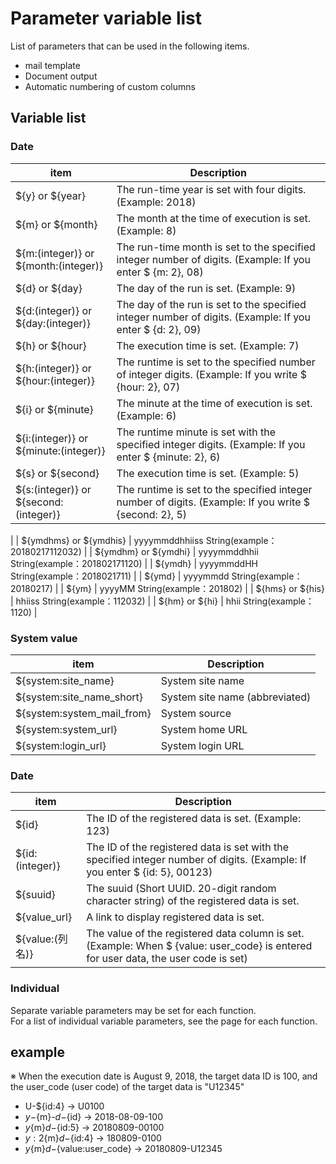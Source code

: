 # Parameter variable list
List of parameters that can be used in the following items.

- mail template
- Document output
- Automatic numbering of custom columns

## Variable list
### Date

| item | Description |
| ---- | ---- |
| ${y} or ${year} | The run-time year is set with four digits. (Example: 2018) |
| ${m} or ${month} | The month at the time of execution is set. (Example: 8) |
| ${m:(integer)} or ${month:(integer)} | The run-time month is set to the specified integer number of digits. (Example: If you enter $ {m: 2}, 08) |
| ${d} or ${day} | The day of the run is set. (Example: 9) |
| ${d:(integer)} or ${day:(integer)} | The day of the run is set to the specified integer number of digits. (Example: If you enter $ {d: 2}, 09) |
| ${h} or ${hour} | The execution time is set. (Example: 7) |
| ${h:(integer)} or ${hour:(integer)} | The runtime is set to the specified number of integer digits. (Example: If you write $ {hour: 2}, 07) |
| ${i} or ${minute} | The minute at the time of execution is set. (Example: 6) |
| ${i:(integer)} or ${minute:(integer)} | The runtime minute is set with the specified integer digits. (Example: If you enter $ {minute: 2}, 6) |
| ${s} or ${second} | The execution time is set. (Example: 5) |
| ${s:(integer)} or ${second:(integer)} | The runtime is set to the specified integer number of digits. (Example: If you write $ {second: 2}, 5)
 |
| ${ymdhms} or ${ymdhis} | yyyymmddhhiiss String(example：20180217112032) |
| ${ymdhm} or ${ymdhi} | yyyymmddhhii String(example：201802171120) |
| ${ymdh} | yyyymmddHH String(example：2018021711) |
| ${ymd} | yyyymmdd String(example：20180217) |
| ${ym} | yyyyMM String(example：201802) |
| ${hms} or ${his} | hhiiss String(example：112032) |
| ${hm} or ${hi} | hhii String(example：1120) |

### System value
| item | Description |
| ---- | ---- |
| ${system:site_name} | System site name |
| ${system:site_name_short} | System site name (abbreviated) |
| ${system:system_mail_from} | System source |
| ${system:system_url} | System home URL |
| ${system:login_url} | System login URL |

### Date
| item | Description |
| ---- | ---- |
| ${id} | The ID of the registered data is set. (Example: 123) |
| ${id:(integer)} | The ID of the registered data is set with the specified integer number of digits. (Example: If you enter $ {id: 5}, 00123) |
| ${suuid} | The suuid (Short UUID. 20-digit random character string) of the registered data is set. |
| ${value_url} | A link to display registered data is set. |
| ${value:(列名)} | The value of the registered data column is set. (Example: When $ {value: user_code} is entered for user data, the user code is set) |

### Individual
Separate variable parameters may be set for each function.  
For a list of individual variable parameters, see the page for each function.

## example
※ When the execution date is August 9, 2018, the target data ID is 100, and the user_code (user code) of the target data is "U12345"
- U-${id:4} → U0100
- ${y}-${m}-${d}-${id} → 2018-08-09-100
- ${y}${m}${d}-${id:5} → 20180809-00100
- ${y:2}${m}${d}-${id:4} → 180809-0100
- ${y}${m}${d}-${value:user_code} → 20180809-U12345
